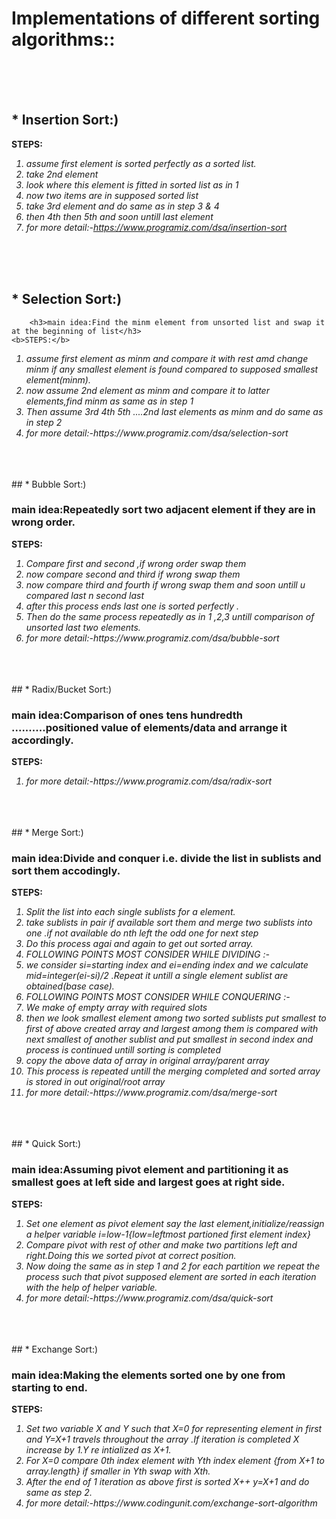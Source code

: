  # Implementations of different sorting algorithms::
 <br><br><br>
 ## * Insertion Sort:)
  <b>STEPS:</b>
  <i>
    <ol>
        <li>assume first element is sorted perfectly as a sorted list.</li>
        <li>take 2nd element</li>
        <li>look where this element is fitted in sorted list as in 1</li>
        <li>now two items are in supposed sorted list </li>
        <li>take 3rd element and do same as in step 3 & 4</li>
        <li>then 4th then 5th and soon untill last element</li>
        <li>for more detail:-https://www.programiz.com/dsa/insertion-sort</li>
    </ol>
  </i>
 <br><br><br>
 ## * Selection Sort:)
        <h3>main idea:Find the minm element from unsorted list and swap it at the beginning of list</h3>
    <b>STEPS:</b>
  <i>
    <ol>
        <li>assume first element as minm and compare it with rest amd change minm if any smallest element is found compared to supposed smallest element(minm).</li>
        <li>now assume  2nd element as minm and compare it to latter elements,find minm as same as in step 1</li>
        <li>Then assume 3rd 4th 5th ....2nd last elements as minm and do same as in step 2</li>
        <li>for more detail:-https://www.programiz.com/dsa/selection-sort</li>
    </ol>
  </i>
 <br><br><br>
 ## * Bubble Sort:)
    <h3>main idea:Repeatedly sort two adjacent element if they are in wrong order.</h3>
    <b>STEPS:</b>
  <i>
    <ol>
        <li>Compare first and second ,if wrong order swap them</li>
        <li>now compare second and third if wrong swap them</li>
        <li>now compare third and fourth if wrong swap them and soon untill u compared last n second last</li>
        <li>after this process ends last one is sorted perfectly .</li>
        <li>Then do the same process repeatedly as in 1 ,2,3 untill comparison of unsorted last two elements.</li>
        <li>for more detail:-https://www.programiz.com/dsa/bubble-sort</li>
    </ol>
  </i>
 <br><br><br>
 ## * Radix/Bucket Sort:)
    <h3>main idea:Comparison of ones tens hundredth ..........positioned value of elements/data and arrange it accordingly.</h3>
    <b>STEPS:</b>
  <i>
    <ol>
        <li>for more detail:-https://www.programiz.com/dsa/radix-sort</li>
    </ol>
  </i>
 <br><br><br>
 ## * Merge Sort:)
    <h3>main idea:Divide and conquer i.e. divide the list in sublists and sort them accodingly.</h3>
    <b>STEPS:</b>
  <i>
    <ol>
        <li>Split the list into each single sublists for a element. </li>
        <li>take sublists in pair if available sort them and merge two sublists into one .if not available do nth left the odd one for next step </li>
        <li>Do this process agai and again to get out sorted array. </li>
        <li>FOLLOWING POINTS MOST CONSIDER WHILE DIVIDING :- </li>
        <li>we consider si=starting index and ei=ending index and we calculate mid=integer(ei-si)/2 .Repeat it untill a single element sublist are obtained(base case). </li>
        <li>FOLLOWING POINTS MOST CONSIDER WHILE CONQUERING :- </li>
        <li>We make of empty array with required slots </li>
        <li>then we look smallest element among two sorted sublists put smallest to first of above created array and largest among them is compared with next smallest of another sublist and put smallest in second index and process is continued untill sorting is completed</li>
        <li>copy the above data of array in original array/parent array</li>
        <li>This process is repeated untill the merging completed and sorted array is stored in out original/root array </li>
        <li>for more detail:-https://www.programiz.com/dsa/merge-sort</li>
    </ol>
  </i>
 <br><br><br>
 ## * Quick Sort:)
    <h3>main idea:Assuming pivot element and partitioning it as smallest goes at left side and largest goes at right side.</h3>
    <b>STEPS:</b>
  <i>
    <ol>
        <li>Set one element as pivot element say the last element,initialize/reassign a helper variable i=low-1{low=leftmost partioned first element index}</li>
        <li>Compare pivot with rest of other and make two partitions left and right.Doing this we sorted pivot at correct position.</li>
        <li>Now doing the same as in step 1 and 2 for each partition we repeat the process such that pivot supposed element are sorted in each iteration with the help of helper variable. </li>
        <li>for more detail:-https://www.programiz.com/dsa/quick-sort</li>
    </ol>
  </i>
 <br><br><br>
 ## * Exchange Sort:)
    <h3>main idea:Making the elements sorted one by one from starting to end.</h3>
    <b>STEPS:</b>
  <i>
    <ol>
        <li>Set two variable X and Y such that X=0 for representing element in first and Y=X+1 travels throughout the array .If iteration is completed X increase by 1.Y re intialized as X+1.</li>
        <li>For X=0 compare 0th index element with Yth index element {from X+1 to array.length} if smaller in Yth swap with Xth.</li>
        <li>After the end of 1 iteration as above first is sorted X++ y=X+1 and do same as step 2. </li>
        <li>for more detail:-https://www.codingunit.com/exchange-sort-algorithm</li>
    </ol>
  </i>
 <br><br><br>